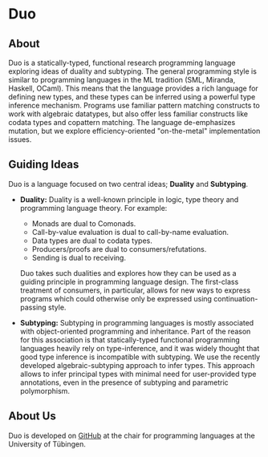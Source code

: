 # Duo

## About

Duo is a statically-typed, functional research programming language exploring ideas of duality and subtyping.
The general programming style is similar to programming languages in the ML tradition (SML, Miranda, Haskell, OCaml).
This means that the language provides a rich language for defining new types, and these types can be inferred using a powerful type inference mechanism.
Programs use familiar pattern matching constructs to work with algebraic datatypes, but also offer less familiar constructs like codata types and copattern matching.
The language de-emphasizes mutation, but we explore efficiency-oriented "on-the-metal" implementation issues.

## Guiding Ideas
Duo is a language focused on two central ideas; **Duality** and **Subtyping**.

- **Duality:** Duality is a well-known principle in logic, type theory and programming language theory.
  For example:
  - Monads are dual to Comonads.
  - Call-by-value evaluation is dual to call-by-name evaluation.
  - Data types are dual to codata types.
  - Producers/proofs are dual to consumers/refutations.
  - Sending is dual to receiving.

  Duo takes such dualities and explores how they can be used as a guiding principle in programming language design.
  The first-class treatment of consumers, in particular, allows for new ways to express programs which could otherwise only be expressed using continuation-passing style.

- **Subtyping:** Subtyping in programming languages is mostly associated with object-oriented programming and inheritance.
  Part of the reason for this association is that statically-typed functional programming languages heavily rely on type-inference, and it was widely thought that good type inference is incompatible with subtyping.
  We use the recently developed algebraic-subtyping approach to infer types.
  This approach allows to infer principal types with minimal need for user-provided type annotations, even in the presence of subtyping and parametric polymorphism.

## About Us

Duo is developed on [GitHub](https://github.com/ps-tuebingen/duo-lang) at the chair for programming languages at the University of Tübingen.
